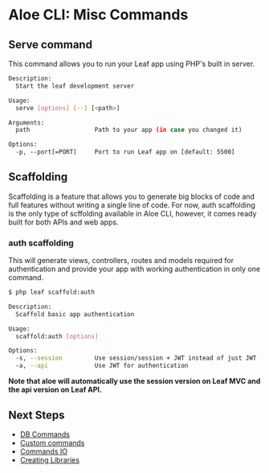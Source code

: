 # Aloe CLI: Misc Commands

## Serve command

This command allows you to run your Leaf app using PHP's built in server.

```sh
Description:
  Start the leaf development server

Usage:
  serve [options] [--] [<path>]

Arguments:
  path                  Path to your app (in case you changed it)

Options:
  -p, --port[=PORT]     Port to run Leaf app on [default: 5500]
```

## Scaffolding

Scaffolding is a feature that allows you to generate big blocks of code and full features without writing a single line of code. For now, auth scaffolding is the only type of scffolding available in Aloe CLI, however, it comes ready built for both APIs and web apps.

### auth scaffolding

This will generate views, controllers, routes and models required for authentication and provide your app with working authentication in only one command.

```sh
$ php leaf scaffold:auth

Description:
  Scaffold basic app authentication

Usage:
  scaffold:auth [options]

Options:
  -s, --session         Use session/session + JWT instead of just JWT
  -a, --api             Use JWT for authentication
```

**Note that aloe will automatically use the session version on Leaf MVC and the api version on Leaf API.**

## Next Steps

- [DB Commands](/aloe-cli/v/1.1.0/commands/db-commands)
- [Custom commands](/aloe-cli/v/1.1.0/commands/custom)
- [Commands IO](/aloe-cli/v/1.1.0/commands/io)
- [Creating Libraries](/aloe-cli/v/1.1.0/libraries)

